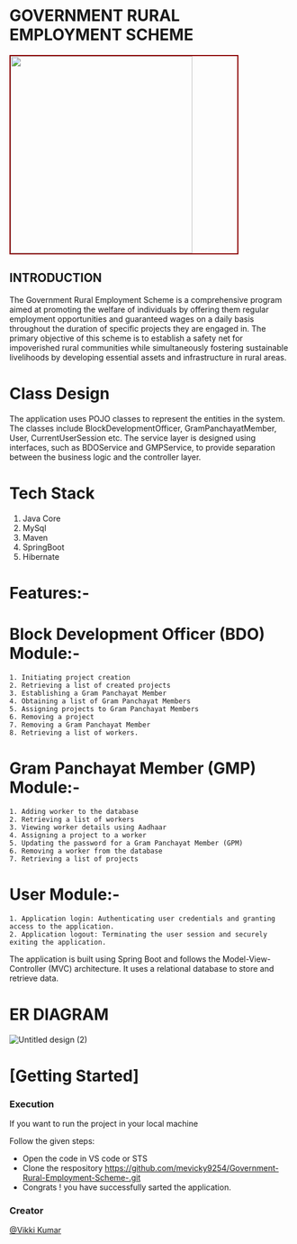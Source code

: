 # GOVERNMENT RURAL EMPLOYMENT SCHEME
<img src="https://i.postimg.cc/gJyy1FS1/GOVERNMENT-RULAR-EMPLOYMENT-SCHEME.png" alt="" style="width: 80%; height:350px; margin: 0 auto; border: 2px solid darkred;">

<h2> INTRODUCTION </h2>
<p>The Government Rural Employment Scheme is a comprehensive program aimed at promoting the welfare of individuals by offering them regular employment opportunities and guaranteed wages on a daily basis throughout the duration of specific projects they are engaged in. The primary objective of this scheme is to establish a safety net for impoverished rural communities while simultaneously fostering sustainable livelihoods by developing essential assets and infrastructure in rural areas.</p>

<h1>Class Design</h1>
The application uses POJO classes to represent the entities in the system. The classes include BlockDevelopmentOfficer, GramPanchayatMember, User, CurrentUserSession etc. The service layer is designed using interfaces, such as BDOService and GMPService, to provide separation between the business logic and the controller layer.

# Tech Stack
  1. Java Core
  2. MySql
  3. Maven
  4. SpringBoot
  5. Hibernate   
  
  
  # Features:-
  
  # Block Development Officer (BDO) Module:-
  
    1. Initiating project creation
    2. Retrieving a list of created projects
    3. Establishing a Gram Panchayat Member
    4. Obtaining a list of Gram Panchayat Members
    5. Assigning projects to Gram Panchayat Members
    6. Removing a project
    7. Removing a Gram Panchayat Member
    8. Retrieving a list of workers.
    
  # Gram Panchayat Member (GMP) Module:-
  
    1. Adding worker to the database
    2. Retrieving a list of workers
    3. Viewing worker details using Aadhaar
    4. Assigning a project to a worker
    5. Updating the password for a Gram Panchayat Member (GPM)
    6. Removing a worker from the database
    7. Retrieving a list of projects
    
  # User Module:-
  
    1. Application login: Authenticating user credentials and granting access to the application.
    2. Application logout: Terminating the user session and securely exiting the application.
   
  The application is built using Spring Boot and follows the Model-View-Controller (MVC) architecture. It uses a relational database to     store and retrieve data.
  
  # ER DIAGRAM
 ![Untitled design (2)](https://github.com/mevicky9254/Government-Rural-Employment-Scheme-/assets/112768362/7afcc467-16de-47fc-b72e-25fc967550b9)
  
  
   <h1>[Getting Started]</h1>
    <h3>Execution</h3>
    <p>If you want to run the project in your local machine</p>
    <p>Follow the given steps:</p>
    <ul>
        <li>Open the code in VS code or STS </li>
        <li>Clone the respository <a href="https://github.com/mevicky9254/Government-Rural-Employment-Scheme-.git">https://github.com/mevicky9254/Government-Rural-Employment-Scheme-.git</a></li>
       
 <li>Congrats !  you have successfully sarted the application.</li>
    </ul>
    
    
     
   <h3>Creator</h3>     
  <a href="https://github.com/mevicky9254">@Vikki Kumar</a>
    
  
